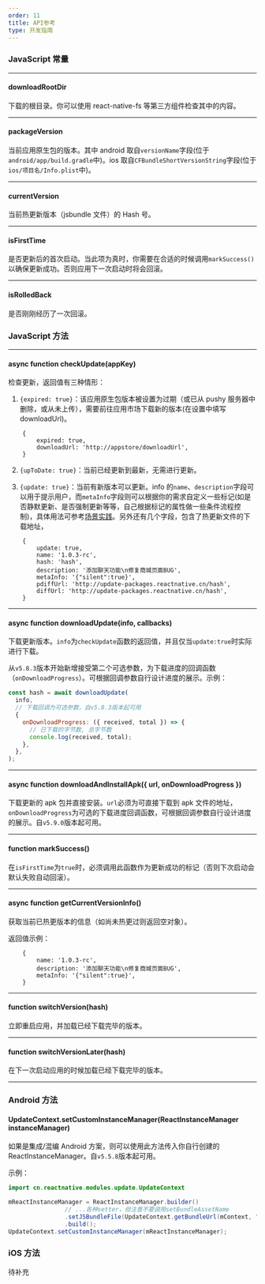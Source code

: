 ```yaml
---
order: 11
title: API参考
type: 开发指南
---
```


### JavaScript 常量

---

#### downloadRootDir

下载的根目录。你可以使用 react-native-fs 等第三方组件检查其中的内容。

---

#### packageVersion

当前应用原生包的版本。其中 android 取自`versionName`字段(位于`android/app/build.gradle`中)。ios 取自`CFBundleShortVersionString`字段(位于`ios/项目名/Info.plist`中)。

---

#### currentVersion

当前热更新版本（jsbundle 文件）的 Hash 号。

---

#### isFirstTime

是否更新后的首次启动。当此项为真时，你需要在合适的时候调用`markSuccess()`以确保更新成功。否则应用下一次启动时将会回滚。

---

#### isRolledBack

是否刚刚经历了一次回滚。

### JavaScript 方法

---

#### async function checkUpdate(appKey)

检查更新，返回值有三种情形：

1. `{expired: true}`：该应用原生包版本被设置为过期（或已从 pushy 服务器中删除，或从未上传），需要前往应用市场下载新的版本(在设置中填写 downloadUrl)。

```
    {
        expired: true,
        downloadUrl: 'http://appstore/downloadUrl',
    }
```

2. `{upToDate: true}`：当前已经更新到最新，无需进行更新。

3. `{update: true}`：当前有新版本可以更新。info 的`name`、`description`字段可以用于提示用户，而`metaInfo`字段则可以根据你的需求自定义一些标记(如是否静默更新、是否强制更新等等，自己根据标记的属性做一些条件流程控制)，具体用法可参考[场景实践](bestpractice.html#%E5%85%83%E4%BF%A1%E6%81%AFmeta-info%E7%9A%84%E4%BD%BF%E7%94%A8)。另外还有几个字段，包含了热更新文件的下载地址，

```
    {
        update: true,
        name: '1.0.3-rc',
        hash: 'hash',
        description: '添加聊天功能\n修复商城页面BUG',
        metaInfo: '{"silent":true}',
        pdiffUrl: 'http://update-packages.reactnative.cn/hash',
        diffUrl: 'http://update-packages.reactnative.cn/hash',
    }
```

---

#### async function downloadUpdate(info, callbacks)

下载更新版本。`info`为`checkUpdate`函数的返回值，并且仅当`update:true`时实际进行下载。

从`v5.8.3`版本开始新增接受第二个可选参数，为下载进度的回调函数（`onDownloadProgress`）。可根据回调参数自行设计进度的展示。示例：

```javascript
const hash = await downloadUpdate(
  info,
  // 下载回调为可选参数，自v5.8.3版本起可用
  {
    onDownloadProgress: ({ received, total }) => {
      // 已下载的字节数, 总字节数
      console.log(received, total);
    },
  },
);
```

---

#### async function downloadAndInstallApk({ url, onDownloadProgress })

下载更新的 apk 包并直接安装。`url`必须为可直接下载到 apk 文件的地址，`onDownloadProgress`为可选的下载进度回调函数，可根据回调参数自行设计进度的展示。自`v5.9.0`版本起可用。

---

#### function markSuccess()

在`isFirstTime`为`true`时，必须调用此函数作为更新成功的标记（否则下次启动会默认失败自动回滚）。

---

#### async function getCurrentVersionInfo()

获取当前已热更版本的信息（如尚未热更过则返回空对象）。

返回值示例：

```
    {
        name: '1.0.3-rc',
        description: '添加聊天功能\n修复商城页面BUG',
        metaInfo: '{"silent":true}',
    }
```

---

#### function switchVersion(hash)

立即重启应用，并加载已经下载完毕的版本。

---

#### function switchVersionLater(hash)

在下一次启动应用的时候加载已经下载完毕的版本。

---

### Android 方法

#### UpdateContext.setCustomInstanceManager(ReactInstanceManager instanceManager)

如果是集成/混编 Android 方案，则可以使用此方法传入你自行创建的 ReactInstanceManager。自`v5.5.8`版本起可用。

示例：

```java
import cn.reactnative.modules.update.UpdateContext

mReactInstanceManager = ReactInstanceManager.builder()
                // ...各种setter，但注意不要调用setBundleAssetName
                .setJSBundleFile(UpdateContext.getBundleUrl(mContext, "assets://index.android.bundle"))
                .build();
UpdateContext.setCustomInstanceManager(mReactInstanceManager);
```

### iOS 方法

待补充

